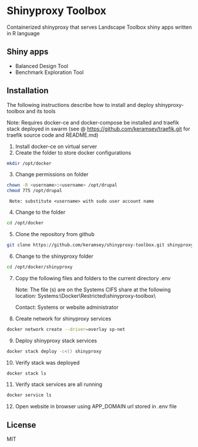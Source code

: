 # Shinyproxy Toolbox
Containerized shinyproxy that serves Landscape Toolbox shiny apps written in R language
## Shiny apps
- Balanced Design Tool
- Benchmark Exploration Tool
## Installation
The following instructions describe how to install and deploy shinyproxy-toolbox and its tools

Note: Requires docker-ce and docker-compose be installed and traefik stack deployed in swarm
(see @ https://github.com/keramsey/traefik.git for traefik source code and README.md)

1. Install docker-ce on virtual server
2. Create the folder to store docker configurations
```sh
mkdir /opt/docker
```
3. Change permissions on folder
```sh
chown -R <username>:<username> /opt/drupal
chmod 775 /opt/drupal
```
     Note: substitute <username> with sudo user account name
4. Change to the folder
```sh
cd /opt/docker
```
5. Clone the repository from github
```sh
git clone https://github.com/keramsey/shinyproxy-toolbox.git shinyproxy
```
6. Change to the shinyproxy folder
```sh
cd /opt/docker/shinyproxy
```
7. Copy the following files and folders to the current directory
     .env

     Note: The file (s) are on the Systems CIFS share at the following location:
       Systems:\Docker\Restricted\shinyproxy-toolbox\

     Contact: Systems or website administrator
8. Create network for shinyproxy services
```sh
docker network create --driver=overlay sp-net
```
9. Deploy shinyproxy stack services
```sh
docker stack deploy -c<() shinyproxy
```
10. Verify stack was deployed
```sh
docker stack ls
```
11. Verify stack services are all running
```sh
docker service ls
```
12. Open website in browser using APP_DOMAIN url stored in .env file

## License
MIT
